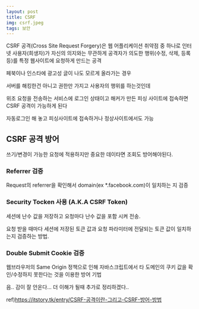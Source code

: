 ```yaml
---
layout: post
title: CSRF
img: csrf.jpeg
tags: 보안
---
```


CSRF 공격(Cross Site Request Forgery)은 웹 어플리케이션 취약점 중 하나로 인터넷 사용자(희생자)가 자신의 의지와는 무관하게 공격자가 의도한 행위(수정, 삭제, 등록 등)를 특정 웹사이트에 요청하게 만드는 공격



페북이나 인스타에 광고성 글이 나도 모르게 올라가는 경우 

서버를 해킹한건 아니고 권한만 가지고 사용자의 행위를 하는것인데 

위조 요청을 전송하는 서비스에 로그인 상태이고 해커가 만든 피싱 사이트에 접속하면 CSRF 공격이 가능하게 된다

자동로그인 해 놓고 피싱사이트에 접속하거나 정상사이트에서도 가능 



## CSRF 공격 방어 

쓰기/변경이 가능한 요청에 적용하지만 중요한 데이타면 조회도 방어해야된다. 

### Referrer 검증

Request의 referrer을 확인해서 domain(ex *.facebook.com)이 일치하는 지 검증 

### Security Tocken 사용 (A.K.A CSRF Token)

세션에 난수 값을 저장하고 요청마다 난수 값을 포함 시켜 전송. 

요청 받을 때마다 세션에 저장된 토큰 값과 요청 파라미터에 전달되는 토큰 값이 일치하는지 검증하는 방법. 

### Double Submit Cookie 검증

웹브라우저의 Same Origin 정책으로 인해 자바스크립트에서 타 도메인의 쿠키 값을 확인/수정하지 못한다는 것을 이용한 방어 기법



음.. 감이 잘 안온다... 더 이해가 될때 추가로 정리하겠다.. 



ref)https://itstory.tk/entry/CSRF-공격이란-그리고-CSRF-방어-방법

